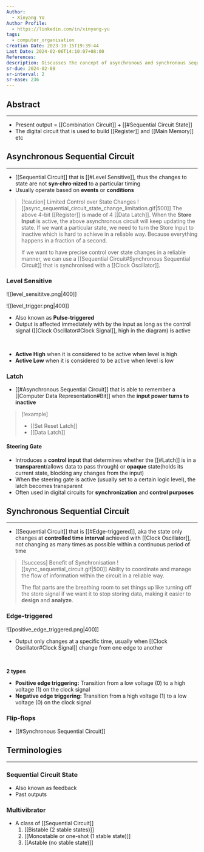 ```yaml
---
Author:
  - Xinyang YU
Author Profile:
  - https://linkedin.com/in/xinyang-yu
tags:
  - computer_organisation
Creation Date: 2023-10-15T19:39:44
Last Date: 2024-02-06T14:10:07+08:00
References: 
description: Discusses the concept of asynchronous and synchronous sequential circuits, touching on level-sensitive and edge-triggered circuits, latches and flip-flops, Emphasising the benefits of synchronization in the design and analysis of circuits.
sr-due: 2024-02-08
sr-interval: 2
sr-ease: 236
---
```

## Abstract
---
- Present output = [[Combination Circuit]] + [[#Sequential Circuit State]]
- The digital circuit that is used to build [[Register]] and [[Main Memory]] etc

## Asynchronous Sequential Circuit
---
- [[Sequential Circuit]] that is [[#Level Sensitive]], thus the changes to state are not **syn·chro·nized** to a particular timing
- Usually operate based on **events** or **conditions**

>[!caution] Limited Control over State Changes
> ![[async_sequential_circuit_state_change_limitation.gif|500]]
> The above 4-bit [[Register]] is made of 4 [[Data Latch]]. When the **Store Input** is active, the above asynchronous circuit will keep updating the state. If we want a particular state, we need to turn the Store Input to inactive which is hard to achieve in a reliable way. Because everything happens in a fraction of a second.
> 
> If we want to have precise control over state changes in a reliable manner, we can use a [[Sequential Circuit#Synchronous Sequential Circuit]] that is synchronised with a [[Clock Oscillator]].

### Level Sensitive

![[level_sensititve.png|400]]

![[level_trigger.png|400]]


- Also known as **Pulse-triggered**
- Output is affected immediately with by the input as long as the control signal ([[Clock Oscillator#Clock Signal]], high in the diagram) is active
</br>

- **Active High** when it is considered to be active when level is high
- **Active Low** when it is considered to be active when level is low
### Latch
- [[#Asynchronous Sequential Circuit]] that is able to remember a [[Computer Data Representation#Bit]] when the **input power turns to inactive**

>[!example]
>- [[Set Reset Latch]]
>- [[Data Latch]]
#### Steering Gate
- Introduces a **control input** that determines whether the [[#Latch]] is in a **transparent**(allows data to pass through) or **opaque** state(holds its current state, blocking any changes from the input)
- When the steering gate is active (usually set to a certain logic level), the latch becomes transparent
- Often used in digital circuits for **synchronization** and **control purposes**


## Synchronous Sequential Circuit
---
- [[Sequential Circuit]] that is [[#Edge-triggered]], aka the state only changes at **controlled time interval** achieved with [[Clock Oscillator]], not changing as many times as possible within a continuous period of time

>[!success] Benefit of Synchronisation
>![[sync_sequential_circuit.gif|500]]
> Ability to coordinate and manage the flow of information within the circuit in a reliable way. 
> 
> The flat parts are the breathing room to set things up like turning off the store signal if we want it to stop storing data, making it easier to **design** and **analyze**.
### Edge-triggered

![[positive_edge_triggered.png|400]]

- Output only changes at a specific time, usually when [[Clock Oscillator#Clock Signal]] change from one edge to another
</br>

**2 types**
- **Positive edge triggering:** Transition from a low voltage (0) to a high voltage (1) on the clock signal
- **Negative edge triggering:** Transition from a high voltage (1) to a low voltage (0) on the clock signal

### Flip-flops
- [[#Synchronous Sequential Circuit]]



## Terminologies
---
### Sequential Circuit State
- Also known as feedback
- Past outputs


### Multivibrator
- A class of [[Sequential Circuit]]
	1. [[Bistable (2 stable states)]]
	2. [[Monostable or one-shot (1 stable state)]]
	3. [[Astable (no stable state)]]



